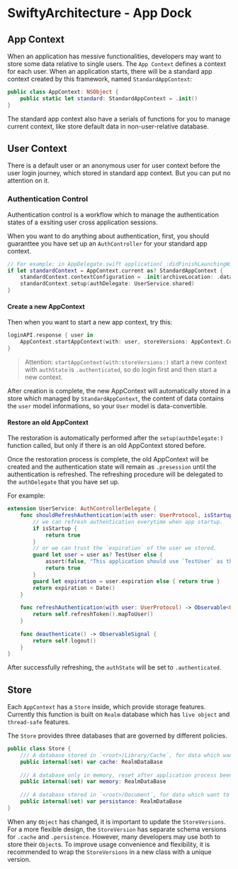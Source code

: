 #  SwiftyArchitecture - App Dock

## App Context

When an application has messive functionalities, developers may want to store some data relative to single users. The `App Context` defines a context for each user. When an application starts, there will be a standard app context created by this framework, named `StandardAppContext`:

```swift
public class AppContext: NSObject {
    public static let standard: StandardAppContext = .init()
}
``` 

The standard app context also have a serials of functions for you to manage current context, like store default data in non-user-relative database.

## User Context

There is a default user or an anonymous user for user context before the user login journey, which stored in standard app context. But you can put no attention on it.

### Authentication Control

Authentication control is a workflow which to manage the authentication states of a exsiting user cross application sessions.

When you want to do anything about authentication, first, you should guaranttee you have set up an `AuthController` for your standard app context.

```swift
// For example: in AppDelegate.swift application(_:didFinishLaunchingWithOptions:) -> Bool
if let standardContext = AppContext.current as? StandardAppContext {
    standardContext.contextConfiguration = .init(archiveLocation: .database)
    standardContext.setup(authDelegate: UserService.shared)
}
```

#### Create a new AppContext

Then when you want to start a new app context, try this:
```swift
loginAPI.response { user in
    AppContext.startAppContext(with: user, storeVersions: AppContext.Consts.storeVersions)
}
```
> Attention: `startAppContext(with:storeVersions:)` start a new context with `authState` is `.authenticated`, so do login first and then start a new context.

After creation is complete, the new AppContext will automatically stored in a store which managed by `StandardAppContext`, the content of data contains the `user` model informations, so your `User` model is data-convertible.

#### Restore an old AppContext

The restoration is automatically performed after the `setup(authDelegate:)` function called, but only if there is an old AppContext stored before.

Once the restoration process is complete, the old AppContext will be created and the authentication state will remain as `.presession` until the authentication is refreshed. The refreshing procedure will be delegated to the `authDelegate` that you have set up.

For example:

```swift
extension UserService: AuthControllerDelegate {
    func shouldRefreshAuthentication(with user: UserProtocol, isStartup: Bool) -> Bool {
        // we can refresh authentication everytime when app startup.
        if isStartup {
            return true
        }
        // or we can trust the `expiration` of the user we stored.
        guard let user = user as? TestUser else {
            assert(false, "This application should use `TestUser` as the UserProtocol.")
            return true
        }
        guard let expiration = user.expiration else { return true }
        return expiration < Date()
    }
    
    func refreshAuthentication(with user: UserProtocol) -> Observable<UserProtocol> {
        return self.refreshToken().mapToUser()
    }
    
    func deauthenticate() -> ObservableSignal {
        return self.logout()
    }
}
``` 

After successfully refreshing, the `authState` will be set to `.authenticated`.

## Store 

Each `AppContext` has a `Store` inside, which provide storage features. Currently this function is built on `Realm` database which has `live object` and `thread-safe` features.

The `Store` provides three databases that are governed by different policies. 

```swift
public class Store {
    /// A database stored in `<root>/Library/Cache`, for data which want to keep for a while and unnecessary, may get deleted by system when disk free capicity is running low.
    public internal(set) var cache: RealmDataBase
    
    /// A database only in memory, reset after application process been killed.
    public internal(set) var memory: RealmDataBase
    
    /// A database stored in `<root>/Document`, for data which want to keep it until developer deleted it.
    public internal(set) var persistance: RealmDataBase
}
```

When any `Object` has changed, it is important to update the `StoreVersions`. For a more flexible design, the `StoreVersion` has separate schema versions for `.cache` and `.persistence`. However, many developers may use both to store their `Object`s. To improve usage convenience and flexibility, it is recommended to wrap the `StoreVersions` in a new class with a unique version.
